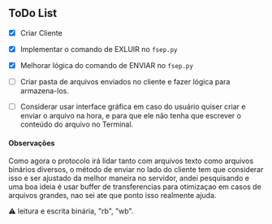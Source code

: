 ## ToDo List

- [X] Criar Cliente

- [X] Implementar o comando de EXLUIR no `fsep.py`

- [X] Melhorar lógica do comando de ENVIAR no `fsep.py`

- [ ] Criar pasta de arquivos enviados no cliente e fazer lógica para armazena-los.

- [ ] Considerar usar interface gráfica em caso do usuário quiser criar e enviar o arquivo na hora, e para que ele não tenha que escrever o conteúdo do arquivo no Terminal.

#### Observações

Como agora o protocolo irá lidar tanto com arquivos texto como arquivos binários diversos, o método de enviar no lado do cliente tem que considerar isso e ser ajustado da melhor maneira no servidor, andei pesquisando e uma boa ideia é usar buffer de transferencias para otimizaçao em casos de arquivos grandes, nao sei ate que ponto isso realmente ajuda. 

⚠️ leitura e escrita binária, "rb", "wb". 